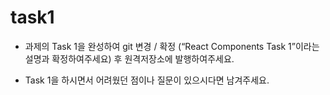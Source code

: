 # task1

- 과제의 Task 1을 완성하여 git 변경 / 확정 (“React Components Task 1”이라는 설명과 확정하여주세요) 후 원격저장소에 발행하여주세요. 

- Task 1을 하시면서 어려웠던 점이나 질문이 있으시다면 남겨주세요. 
